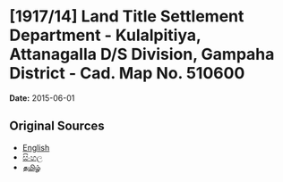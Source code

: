 # [1917/14] Land Title Settlement Department - Kulalpitiya, Attanagalla D/S Division, Gampaha District - Cad. Map No. 510600

**Date:** 2015-06-01

## Original Sources

- [English](https://documents.gov.lk/view/extra-gazettes/2015/6/1917-14_E.pdf)
- [සිංහල](https://documents.gov.lk/view/extra-gazettes/2015/6/1917-14_S.pdf)
- [தமிழ்](https://documents.gov.lk/view/extra-gazettes/2015/6/1917-14_T.pdf)
